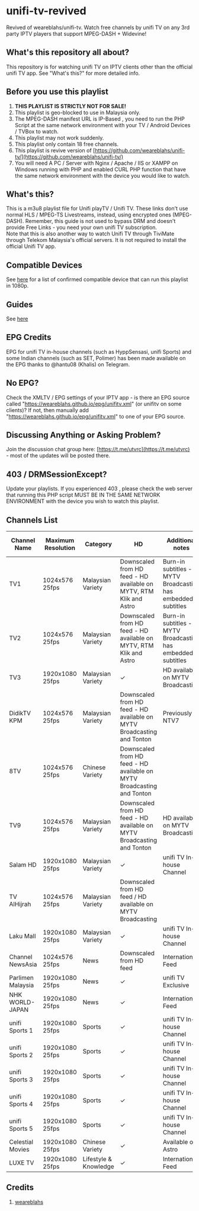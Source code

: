 # unifi-tv-revived
Revived of weareblahs/unifi-tv. Watch free channels by unifi TV on any 3rd party IPTV players that support MPEG-DASH + Widevine!

## What's this repository all about?
This repository is for watching unifi TV on IPTV clients other than the official unifi TV app. See "What's this?" for more detailed info.

## Before you use this playlist
1. **THIS PLAYLIST IS STRICTLY NOT FOR SALE!**
2. This playlist is geo-blocked to use in Malaysia only.
3. The MPEG-DASH manifest URL is IP-Based , you need to run the PHP Script at the same network environment with your TV / Android Devices / TVBox to watch.
4. This playlist may not work suddenly.
5. This playlist only contain 18 free channels.
6. This playlist is revive version of [https://github.com/weareblahs/unifi-tv/](https://github.com/weareblahs/unifi-tv/)
7. You will need A PC / Server with Nginx / Apache / IIS or XAMPP on Windows running with PHP and enabled CURL PHP function that have the same network environment with the device you would like to watch.

## What's this?
This is a m3u8 playlist file for Unifi playTV / Unifi TV. These links don't use normal HLS / MPEG-TS Livestreams, instead, using encrypted ones (MPEG-DASH). Remember, this guide is not used to bypass DRM and doesn't provide Free Links - you need your own unifi TV subscription.
</br>
Note that this is also another way to watch Unifi TV through TiviMate through Telekom Malaysia's official servers. It is not required to install the official Unifi TV app.

## Compatible Devices
See [here](https://t.me/utvrc/1677) for a list of confirmed compatible device that can run this playlist in 1080p.

## Guides
See [here](https://github.com/samleong123/unifi-tv-revived/blob/main/guide.md)

## EPG Credits
EPG for unifi TV in-house channels (such as HyppSensasi, unifi Sports) and some Indian channels (such as SET, Polimer) has been made available on the EPG thanks to @hantu08 (Khalis) on Telegram.

## No EPG?
Check the XMLTV / EPG settings of your IPTV app - is there an EPG source called "https://weareblahs.github.io/epg/unifitv.xml" (or unifitv on some clients)? If not, then manually add "https://weareblahs.github.io/epg/unifitv.xml" to one of your EPG source.

## Discussing Anything or Asking Problem?
Join the discussion chat group here: [https://t.me/utvrc](https://t.me/utvrc) - most of the updates will be posted there.

## 403 / DRMSessionExcept?
Update your playlists.
If you experienced 403 , please check the web server that running this PHP script MUST BE IN THE SAME NETWORK ENVIRONMENT with the device you wish to watch this playlist.

## Channels List

| Channel Name | Maximum Resolution | Category | HD | Additional notes | Native Channel Name | Subtitles |
|---|---|---|---|---|---|---|
| TV1 | 1024x576 25fps | Malaysian Variety | Downscaled from HD feed - HD available on MYTV, RTM Klik and Astro | Burn-in subtitles - MYTV Broadcasting has embedded subtitles |
| TV2 | 1024x576 25fps | Malaysian Variety | Downscaled from HD feed - HD available on MYTV, RTM Klik and Astro | Burn-in subtitles - MYTV Broadcasting has embedded subtitles |
| TV3 | 1920x1080 25fps | Malaysian Variety | ✓ | HD available on MYTV Broadcasting |
| DidikTV KPM | 1024x576 25fps | Malaysian Variety | Downscaled from HD feed - HD available on MYTV Broadcasting and Tonton | Previously NTV7 |
| 8TV | 1024x576 25fps | Chinese Variety | Downscaled from HD feed - HD available on MYTV Broadcasting and Tonton | | 八度空间 |
| TV9 | 1024x576 25fps | Malaysian Variety | Downscaled from HD feed - HD available on MYTV Broadcasting and Tonton | HD available on MYTV Broadcasting |
| Salam HD | 1920x1080 25fps | Malaysian Variety | ✓ | unifi TV In-house Channel |
| TV AlHijrah | 1024x576 25fps | Malaysian Variety | Downscaled from HD feed / HD available on MYTV Broadcasting |
| Laku Mall | 1920x1080 25fps | Malaysian Variety | ✓ | unifi TV In-house Channel |
| Channel NewsAsia | 1024x576 25fps | News | Downscaled from HD feed | International Feed |
| Parlimen Malaysia | 1920x1080 25fps | News | ✓ | unifi TV Exclusive |
| NHK WORLD-JAPAN | 1920x1080 25fps | News | ✓ | International Feed |
| unifi Sports 1 | 1920x1080 25fps | Sports | ✓ | unifi TV In-house Channel |
| unifi Sports 2 | 1920x1080 25fps | Sports | ✓ | unifi TV In-house Channel |
| unifi Sports 3 | 1920x1080 25fps | Sports | ✓ | unifi TV In-house Channel |
| unifi Sports 4 | 1920x1080 25fps | Sports | ✓ | unifi TV In-house Channel |
| unifi Sports 5 | 1920x1080 25fps | Sports | ✓ | unifi TV In-house Channel |
| Celestial Movies | 1920x1080 25fps | Chinese Variety | ✓ | Available on Astro |
| LUXE TV | 1920x1080 25fps | Lifestyle & Knowledge | ✓ | International Feed |

## Credits 
1. [weareblahs](https://github.com/weareblahs)
